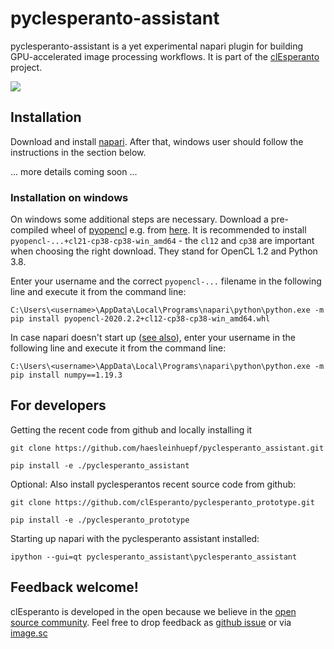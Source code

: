 # pyclesperanto-assistant
pyclesperanto-assistant is a yet experimental napari plugin for building GPU-accelerated image processing workflows. 
It is part of the [clEsperanto](http://clesperanto.net) project.

![](https://github.com/haesleinhuepf/pyclesperanto_assistant/raw/master/docs/images/screenshot.png)

## Installation

Download and install [napari](https://github.com/napari/napari/releases/). 
After that, windows user should follow the instructions in the section below.

... more details coming soon ...

### Installation on windows
On windows some additional steps are necessary. Download a pre-compiled wheel of [pyopencl](https://documen.tician.de/pyopencl/) e.g. from [here](https://www.lfd.uci.edu/~gohlke/pythonlibs/#pyopencl). 
It is recommended to install `pyopencl-...+cl21-cp38-cp38-win_amd64` - the `cl12` and `cp38` are important when choosing the right download. They stand for OpenCL 1.2 and Python 3.8.

Enter your username and the correct `pyopencl-...` filename in the following line and execute it from the command line:
```
C:\Users\<username>\AppData\Local\Programs\napari\python\python.exe -m pip install pyopencl-2020.2.2+cl12-cp38-cp38-win_amd64.whl
```

In case napari doesn't start up  ([see also](https://github.com/napari/napari/issues/2022)), enter your username in the following line and execute it from the command line:
```
C:\Users\<username>\AppData\Local\Programs\napari\python\python.exe -m pip install numpy==1.19.3
```

## For developers

Getting the recent code from github and locally installing it
```
git clone https://github.com/haesleinhuepf/pyclesperanto_assistant.git

pip install -e ./pyclesperanto_assistant
```

Optional: Also install pyclesperantos recent source code from github:
```
git clone https://github.com/clEsperanto/pyclesperanto_prototype.git

pip install -e ./pyclesperanto_prototype
```

Starting up napari with the pyclesperanto assistant installed:
```
ipython --gui=qt pyclesperanto_assistant\pyclesperanto_assistant
```

## Feedback welcome!
clEsperanto is developed in the open because we believe in the [open source community](https://clij.github.io/clij2-docs/community_guidelines). Feel free to drop feedback as [github issue](https://github.com/clEsperanto/pyclesperanto_prototype/issues) or via [image.sc](https://image.sc)
